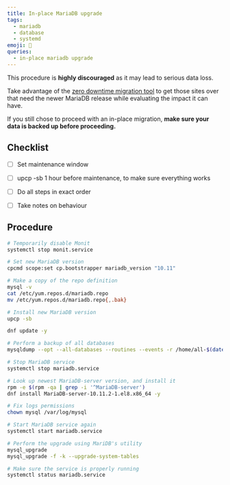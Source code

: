 ```yaml
---
title: In-place MariaDB upgrade
tags:
  - mariadb
  - database
  - systemd
emoji: 🦭
queries:
  - in-place mariadb upgrade
---
```


<Warning>

This procedure is **highly discouraged** as it may lead to serious data loss.

</Warning>

<Note>

Take advantage of the [zero downtime migration tool](https://docs.apiscp.com/admin/Migrations%20-%20server/#migration-components) to get those sites over that need the newer MariaDB release while evaluating the impact it can have.

</Note>

<Warning>

If you still chose to proceed with an in-place migration, **make sure your data is backed up before proceeding.**

</Warning>

## Checklist
- [ ] Set maintenance window
- [ ] upcp -sb 1 hour before maintenance, to make sure everything works
- [ ] Do all steps in exact order
- [ ] Take notes on behaviour


## Procedure

```bash
# Temporarily disable Monit
systemctl stop monit.service

# Set new MariaDB version
cpcmd scope:set cp.bootstrapper mariadb_version "10.11"

# Make a copy of the repo definition
mysql -v
cat /etc/yum.repos.d/mariadb.repo
mv /etc/yum.repos.d/mariadb.repo{,.bak}

# Install new MariaDB version
upcp -sb

dnf update -y

# Perform a backup of all databases
mysqldump --opt --all-databases --routines --events -r /home/all-$(date +%F-%T).sql

# Stop MariaDB service
systemctl stop mariadb.service

# Look up newest MariaDB-server version, and install it
rpm -e $(rpm -qa | grep -i '^MariaDB-server')
dnf install MariaDB-server-10.11.2-1.el8.x86_64 -y

# Fix logs permissions
chown mysql /var/log/mysql

# Start MariaDB service again
systemctl start mariadb.service

# Perform the upgrade using MariDB's utility
mysql_upgrade
mysql_upgrade -f -k --upgrade-system-tables

# Make sure the service is properly running
systemctl status mariadb.service
```
